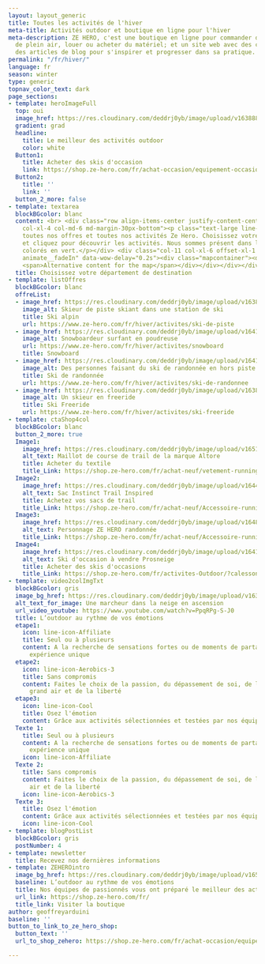 ```yaml
---
layout: layout_generic
title: Toutes les activités de l'hiver
meta-title: Activités outdoor et boutique en ligne pour l'hiver
meta-description: ZE HERO, c'est une boutique en ligne pour commander des activités
  de plein air, louer ou acheter du matériel; et un site web avec des conseils et
  des articles de blog pour s'inspirer et progresser dans sa pratique.
permalink: "/fr/hiver/"
language: fr
season: winter
type: generic
topnav_color_text: dark
page_sections:
- template: heroImageFull
  top: oui
  image_href: https://res.cloudinary.com/deddrj0yb/image/upload/v1638883535/website/winter/Sourire-neige-femme_rucodo.jpg
  gradient: grad
  headline:
    title: Le meilleur des activités outdoor
    color: white
  Button1:
    title: Acheter des skis d'occasion
    link: https://shop.ze-hero.com/fr/achat-occasion/equipement-occasion/ski-occasion
  Button2:
    title: ''
    link: ''
  button_2_more: false
- template: textarea
  blockBGcolor: blanc
  content: <br> <div class="row align-items-center justify-content-center"> <div class="col-11
    col-xl-4 col-md-6 md-margin-30px-bottom"><p class="text-large line-height-38px">Découvrez
    toutes nos offres et toutes nos activités Ze Hero. Choisissez votre destination
    et cliquez pour découvrir les activités. Nous sommes présent dans les départements
    colorés en vert.</p></div> <div class="col-11 col-xl-6 offset-xl-1 col-md-6 wow
    animate__fadeIn" data-wow-delay="0.2s"><div class="mapcontainer"><div class="map">
    <span>Alternative content for the map</span></div></div></div></div>
  title: Choisissez votre département de destination
- template: listOffres
  blockBGcolor: blanc
  offreList:
  - image_href: https://res.cloudinary.com/deddrj0yb/image/upload/v1638883539/website/winter/Ski-descente-groupe-amis_weuk4g.jpg
    image_alt: Skieur de piste skiant dans une station de ski
    title: Ski alpin
    url: https://www.ze-hero.com/fr/hiver/activites/ski-de-piste
  - image_href: https://res.cloudinary.com/deddrj0yb/image/upload/v1641896232/website/winter/henry-perks-T-1t1Q1rBn4-unsplash_ivee5n.jpg
    image_alt: Snowboardeur surfant en poudreuse
    url: https://www.ze-hero.com/fr/hiver/activites/snowboard
    title: Snowboard
  - image_href: https://res.cloudinary.com/deddrj0yb/image/upload/v1641540483/website/winter/guillaume-marques-9HRLg-yzeq8-unsplash_ulzuqx.jpg
    image_alt: Des personnes faisant du ski de randonnée en hors piste
    title: Ski de randonnée
    url: https://www.ze-hero.com/fr/hiver/activites/ski-de-randonnee
  - image_href: https://res.cloudinary.com/deddrj0yb/image/upload/v1638883534/website/winter/Ski-descente-poudreuse_jkfdf6.jpg
    image_alt: Un skieur en freeride
    title: Ski Freeride
    url: https://www.ze-hero.com/fr/hiver/activites/ski-freeride
- template: ctaShop4col
  blockBGcolor: blanc
  button_2_more: true
  Image1:
    image_href: https://res.cloudinary.com/deddrj0yb/image/upload/v1651037463/website/Altore/V%C3%AAtement%20/Bavella_rouge_bk_H_1100x.webp
    alt_text: Maillot de course de trail de la marque Altore
    title: Acheter du textile
    title_Link: https://shop.ze-hero.com/fr/achat-neuf/vetement-running
  Image2:
    image_href: https://res.cloudinary.com/deddrj0yb/image/upload/v1644416055/website/Instinct%20Trail/IMGL6944_web_900x900_uzb0te.jpg
    alt_text: Sac Instinct Trail Inspired
    title: Achetez vos sacs de trail
    title_Link: https://shop.ze-hero.com/fr/achat-neuf/Accessoire-running-et-trail/Sac-et-Sac-%C3%A0-dos-running
  Image3:
    image_href: https://res.cloudinary.com/deddrj0yb/image/upload/v1648196348/website/assets/Personnages%20poses/RandoHiver.png
    alt_text: Personnage ZE HERO randonnée
    title_Link: https://shop.ze-hero.com/fr/achat-neuf/Accessoire-running-et-trail/Sac-et-Sac-%C3%A0-dos-running
  Image4:
    image_href: https://res.cloudinary.com/deddrj0yb/image/upload/v1641566463/website/Conseil%20Equiepement/speezone16R_xhbtls.jpg
    alt_text: Ski d'occasion à vendre Prosneige
    title: Acheter des skis d'occasions
    title_Link: https://shop.ze-hero.com/fr/activites-Outdoor/?calessonstype=all&catypegenderlistsummer=all&calessonsactivitytype=Coaching&start-date=
- template: video2colImgTxt
  blockBGcolor: gris
  image_bg_href: https://res.cloudinary.com/deddrj0yb/image/upload/v1638883531/website/winter/Randonne-neige-seul_mxdyy6.jpg
  alt_text_for_image: Une marcheur dans la neige en ascension
  url_video_youtube: https://www.youtube.com/watch?v=PpqRPg-S-J0
  title: L’outdoor au rythme de vos émotions
  etape1:
    icon: line-icon-Affiliate
    title: Seul ou à plusieurs
    content: A la recherche de sensations fortes ou de moments de partage, vivez une
      expérience unique
  etape2:
    icon: line-icon-Aerobics-3
    title: Sans compromis
    content: Faites le choix de la passion, du dépassement de soi, de la fierté, du
      grand air et de la liberté
  etape3:
    icon: line-icon-Cool
    title: Osez l'émotion
    content: Grâce aux activités sélectionnées et testées par nos équipes professionnelles
  Texte 1:
    title: Seul ou à plusieurs
    content: A la recherche de sensations fortes ou de moments de partage, vivez une
      expérience unique
    icon: line-icon-Affiliate
  Texte 2:
    title: Sans compromis
    content: Faites le choix de la passion, du dépassement de soi, de la fierté, du       grand
      air et de la liberté
    icon: line-icon-Aerobics-3
  Texte 3:
    title: Osez l'émotion
    content: Grâce aux activités sélectionnées et testées par nos équipes professionnelles
    icon: line-icon-Cool
- template: blogPostList
  blockBGcolor: gris
  postNumber: 4
- template: newsletter
  title: Recevez nos dernières informations
- template: ZEHEROintro
  image_bg_href: https://res.cloudinary.com/deddrj0yb/image/upload/v1650965162/website/logo/Image%20Background/ZEHERO_TEAM_BACKGROUND.png
  baseline: L’outdoor au rythme de vos émotions
  title: Nos équipes de passionnés vous ont préparé le meilleur des activités outdoor
  url_link: https://shop.ze-hero.com/fr/
  title_link: Visiter la boutique
author: geoffreyarduini
baseline: ''
button_to_link_to_ze_hero_shop:
  button_text: ''
  url_to_shop_zehero: https://shop.ze-hero.com/fr/achat-occasion/equipement-occasion/ski-occasion

---
```

